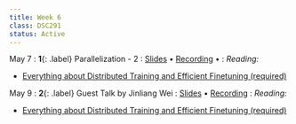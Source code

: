```yaml
---
title: Week 6
class: DSC291
status: Active
---
```


May 7
: **1**{: .label} Parallelization - 2
  : [Slides](assets/slides/10_parallelization-2.pdf) &#8226; [Recording](https://podcast.ucsd.edu/watch/sp24/dsc291_d00/11) &#8226;
: *Reading:*
* [Everything about Distributed Training and Efficient Finetuning (required)](https://sumanthrh.com/post/distributed-and-efficient-finetuning/)



May 9
: **2**{: .label}  Guest Talk by Jinliang Wei
  : [Slides](#) &#8226; [Recording](https://drive.google.com/drive/folders/1L9SFeNvOW9V9HRBwk34-MF1XZIDyLw8u?usp=sharing)
: *Reading:* 
* [Everything about Distributed Training and Efficient Finetuning (required)](https://sumanthrh.com/post/distributed-and-efficient-finetuning/)



<!-- 
Feb 16
: **3**{: .label} Parallelism Data
  : [Slides](assets/slides/16_parallelism-data.pdf) &#8226; [Recording](https://podcast.ucsd.edu/watch/wi24/dsc204a_a00/17) &#8226; [Scribe Notes](assets/scribe_notes/Feb_16_scribe_note.pdf)
: *Reading:* 
* [Designing Data-Intensive Applications Chapter 9 Consistency and Consensus Page 324-332, 352-359](https://drive.google.com/drive/folders/1MpKFgCy9CHFVZEXnizZ8JLM7DTU2sTwd?usp=sharing) -->
